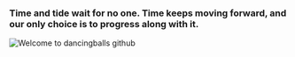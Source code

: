 
### Time and tide wait for no one. Time keeps moving forward, and our only choice is to progress along with it.

 <img src="https://4kwallpapers.com/images/walls/thumbs_3t/11430.jpg" style="" alt="Welcome to dancingballs github" />
